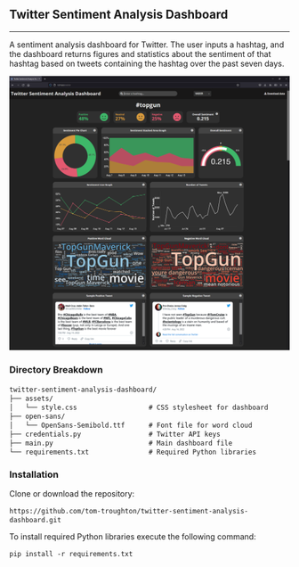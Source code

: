 ## Twitter Sentiment Analysis Dashboard
***
A sentiment analysis dashboard for Twitter. The user inputs a hashtag, and the dashboard returns figures and statistics about the sentiment of that hashtag based on tweets containing the hashtag over the past seven days.

![alt text](dashboard_image.png "Dashboard Image")


### Directory Breakdown
```
twitter-sentiment-analysis-dashboard/
├── assets/
│   └── style.css                  # CSS stylesheet for dashboard
├── open-sans/
│   └── OpenSans-Semibold.ttf      # Font file for word cloud
├── credentials.py                 # Twitter API keys
├── main.py                        # Main dashboard file
└── requirements.txt               # Required Python libraries
```

### Installation
Clone or download the repository:
```
https://github.com/tom-troughton/twitter-sentiment-analysis-dashboard.git
```

To install required Python libraries execute the following command:
```
pip install -r requirements.txt
```
